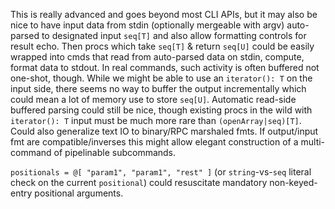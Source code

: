   This is really advanced and goes beyond most CLI APIs, but it may also be nice
  to have input data from stdin (optionally mergeable with argv) auto-parsed to
  designated input `seq[T]` and also allow formatting controls for result echo.
  Then procs which take `seq[T]` & return `seq[U]` could be easily wrapped into
  cmds that read from auto-parsed data on stdin, compute, format data to stdout.
  In real commands, such activity is often buffered not one-shot, though.  While
  we might be able to use an `iterator(): T` on the input side, there seems no
  way to buffer the output incrementally which could mean a lot of memory use to
  store `seq[U]`.  Automatic read-side buffered parsing could still be nice,
  though existing procs in the wild with `iterator(): T` input must be much more
  rare than `(openArray|seq)[T]`.  Could also generalize text IO to binary/RPC
  marshaled fmts.  If output/input fmt are compatible/inverses this might allow
  elegant construction of a multi-command of pipelinable subcommands.

  `positionals = @[ "param1", "param1", "rest" ]` (or `string`-vs-`seq` literal
  check on the current `positional`) could resuscitate mandatory non-keyed-entry
  positional arguments.
